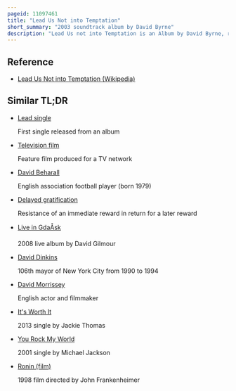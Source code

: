 ```yaml
---
pageid: 11097461
title: "Lead Us Not into Temptation"
short_summary: "2003 soundtrack album by David Byrne"
description: "Lead Us not into Temptation is an Album by David Byrne, released in 2003 for the Movie Young Adam, a Film directed by David Mackenzie."
---
```


## Reference

- [Lead Us Not into Temptation (Wikipedia)](https://en.wikipedia.org/?curid=11097461)

## Similar TL;DR

- [Lead single](/tldr/en/lead-single)

  First single released from an album

- [Television film](/tldr/en/television-film)

  Feature film produced for a TV network

- [David Beharall](/tldr/en/david-beharall)

  English association football player (born 1979)

- [Delayed gratification](/tldr/en/delayed-gratification)

  Resistance of an immediate reward in return for a later reward

- [Live in GdaÅsk](/tldr/en/live-in-gdansk)

  2008 live album by David Gilmour

- [David Dinkins](/tldr/en/david-dinkins)

  106th mayor of New York City from 1990 to 1994

- [David Morrissey](/tldr/en/david-morrissey)

  English actor and filmmaker

- [It's Worth It](/tldr/en/its-worth-it)

  2013 single by Jackie Thomas

- [You Rock My World](/tldr/en/you-rock-my-world)

  2001 single by Michael Jackson

- [Ronin (film)](/tldr/en/ronin-film)

  1998 film directed by John Frankenheimer
